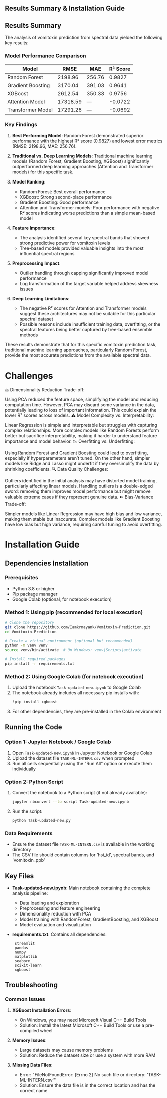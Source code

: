 ## Results Summary & Installation Guide

## Results Summary

The analysis of vomitoxin prediction from spectral data yielded the following key results:

### Model Performance Comparison

| Model | RMSE | MAE | R² Score |
|-------|------|-----|----------|
| Random Forest | 2198.96 | 256.76 | 0.9827 |
| Gradient Boosting | 3170.04 | 391.03 | 0.9641 |
| XGBoost | 2612.54 | 350.33 | 0.9756 |
| Attention Model | 17318.59 | — | -0.0722 |
| Transformer Model | 17291.26 | — | -0.0692 |

### Key Findings

1. **Best Performing Model**: Random Forest demonstrated superior performance with the highest R² score (0.9827) and lowest error metrics (RMSE: 2198.96, MAE: 256.76).

2. **Traditional vs. Deep Learning Models**: Traditional machine learning models (Random Forest, Gradient Boosting, XGBoost) significantly outperformed deep learning approaches (Attention and Transformer models) for this specific task.

3. **Model Ranking**:
   - Random Forest: Best overall performance
   - XGBoost: Strong second-place performance
   - Gradient Boosting: Good performance
   - Attention and Transformer models: Poor performance with negative R² scores indicating worse predictions than a simple mean-based model

4. **Feature Importance**: 
   - The analysis identified several key spectral bands that showed strong predictive power for vomitoxin levels
   - Tree-based models provided valuable insights into the most influential spectral regions

5. **Preprocessing Impact**: 
   - Outlier handling through capping significantly improved model performance
   - Log transformation of the target variable helped address skewness issues

6. **Deep Learning Limitations**:
   - The negative R² scores for Attention and Transformer models suggest these architectures may not be suitable for this particular spectral dataset
   - Possible reasons include insufficient training data, overfitting, or the spectral features being better captured by tree-based ensemble methods

These results demonstrate that for this specific vomitoxin prediction task, traditional machine learning approaches, particularly Random Forest, provide the most accurate predictions from the available spectral data.

# Challenges 

⚖️ Dimensionality Reduction Trade-off:

Using PCA reduced the feature space, simplifying the model and reducing computation time.
However, PCA may discard some variance in the data, potentially leading to loss of important information. This could explain the lower R² scores across models.
⚠️ Model Complexity vs. Interpretability:

Linear Regression is simple and interpretable but struggles with capturing complex relationships.
More complex models like Random Forests perform better but sacrifice interpretability, making it harder to understand feature importance and model behavior.
📉 Overfitting vs. Underfitting:

Using Random Forest and Gradient Boosting could lead to overfitting, especially if hyperparameters aren’t tuned.
On the other hand, simpler models like Ridge and Lasso might underfit if they oversimplify the data by shrinking coefficients.
🔍 Data Quality Challenges:

Outliers identified in the initial analysis may have distorted model training, particularly affecting linear models.
Handling outliers is a double-edged sword: removing them improves model performance but might remove valuable extreme cases if they represent genuine data.
⏩ Bias-Variance Trade-off:

Simpler models like Linear Regression may have high bias and low variance, making them stable but inaccurate.
Complex models like Gradient Boosting have low bias but high variance, requiring careful tuning to avoid overfitting.

# Installation Guide 

## Dependencies Installation

### Prerequisites
- Python 3.8 or higher
- Pip package manager
- Google Colab (optional, for notebook execution)

### Method 1: Using pip (recommended for local execution)

```bash
# Clone the repository
git clone https://github.com/Iamkrmayank/Vomitoxin-Prediction.git
cd Vomitoxin-Prediction

# Create a virtual environment (optional but recommended)
python -m venv venv
source venv/bin/activate  # On Windows: venv\Scripts\activate

# Install required packages
pip install -r requirements.txt
```

### Method 2: Using Google Colab (for notebook execution)

1. Upload the notebook `Task-updated-new.ipynb` to Google Colab
2. The notebook already includes all necessary pip installs with:
   ```python
   !pip install xgboost
   ```
3. For other dependencies, they are pre-installed in the Colab environment

## Running the Code

### Option 1: Jupyter Notebook / Google Colab
1. Open `Task-updated-new.ipynb` in Jupyter Notebook or Google Colab
2. Upload the dataset file `TASK-ML-INTERN.csv` when prompted
3. Run all cells sequentially using the "Run All" option or execute them individually

### Option 2: Python Script
1. Convert the notebook to a Python script (if not already available):
   ```bash
   jupyter nbconvert --to script Task-updated-new.ipynb
   ```
2. Run the script:
   ```bash
   python Task-updated-new.py
   ```

### Data Requirements
- Ensure the dataset file `TASK-ML-INTERN.csv` is available in the working directory
- The CSV file should contain columns for 'hsi_id', spectral bands, and 'vomitoxin_ppb'

## Key Files

- **Task-updated-new.ipynb**: Main notebook containing the complete analysis pipeline:
  - Data loading and exploration
  - Preprocessing and feature engineering
  - Dimensionality reduction with PCA
  - Model training with RandomForest, GradientBoosting, and XGBoost
  - Model evaluation and visualization
  
- **requirements.txt**: Contains all dependencies:
  ```
   streamlit
   pandas
   numpy
   matplotlib
   seaborn
   scikit-learn
   xgboost
  ```

## Troubleshooting

### Common Issues

1. **XGBoost Installation Errors**:
   - On Windows, you may need Microsoft Visual C++ Build Tools
   - Solution: Install the latest Microsoft C++ Build Tools or use a pre-compiled wheel

2. **Memory Issues**:
   - Large datasets may cause memory problems
   - Solution: Reduce the dataset size or use a system with more RAM

3. **Missing Data Files**:
   - Error: "FileNotFoundError: [Errno 2] No such file or directory: 'TASK-ML-INTERN.csv'"
   - Solution: Ensure the data file is in the correct location and has the correct name

